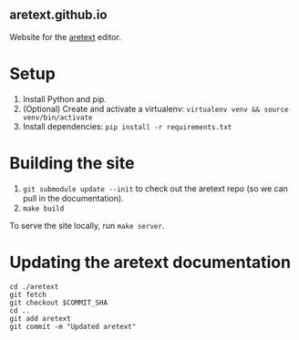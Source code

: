 aretext.github.io
-----------------

Website for the [aretext](https://github.com/aretext/aretext) editor.

Setup
=====

1. Install Python and pip.
2. (Optional) Create and activate a virtualenv: `virtualenv venv && source venv/bin/activate`
3. Install dependencies: `pip install -r requirements.txt`


Building the site
=================

1. `git submodule update --init` to check out the aretext repo (so we can pull in the documentation).
2. `make build`

To serve the site locally, run `make server`.

Updating the aretext documentation
==================================

```
cd ./aretext
git fetch
git checkout $COMMIT_SHA
cd ..
git add aretext
git commit -m "Updated aretext"
```
